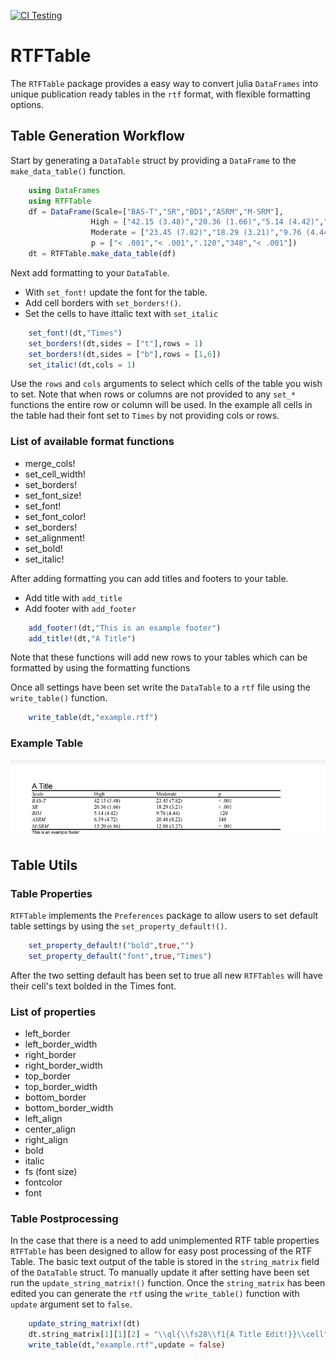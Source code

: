 [![CI Testing](https://github.com/AidanCeney/RTFTable.jl/workflows/CI/badge.svg)](https://github.com/AidanCeney/RTFTable.jl)
# RTFTable

The `RTFTable` package provides a easy way to convert julia `DataFrames` into unique publication ready tables in the `rtf` format, with flexible formatting options. 

## Table Generation Workflow

Start by generating a `DataTable` struct by providing a `DataFrame` to  the `make_data_table()` function. 
```julia
    using DataFrames
    using RTFTable
	df = DataFrame(Scale=["BAS-T","SR","BD1","ASRM","M-SRM"],
	              High = ["42.15 (3.48)","20.36 (1.66)","5.14 (4.42)","6.39 (4.72)","13.20 (6.86)"],
				  Moderate = ["23.45 (7.82)","18.29 (3.21)","9.76 (4.44)","20.48 (8.22)","12.88 (3.27)"],
				  p = ["< .001","< .001",".120","348","< .001"])
	dt = RTFTable.make_data_table(df)
```

Next add formatting to your `DataTable`. 
+ With `set_font!` update the font for the table. 
+ Add cell borders with `set_borders!()`. 
+ Set the cells to have ittalic text with `set_italic`

```julia
	set_font!(dt,"Times")
 	set_borders!(dt,sides = ["t"],rows = 1)
    set_borders!(dt,sides = ["b"],rows = [1,6])
	set_italic!(dt,cols = 1)
```
Use the `rows` and `cols` arguments to select which cells of the table you wish to set. Note that when rows or columns are not provided to any `set_*` functions the entire row or column will be used. In the example all cells in the table had their font set to `Times` by not providing cols or rows.

### List of available format functions
+ merge_cols! 
+ set_cell_width!
+ set_borders!
+ set_font_size!
+ set_font!
+ set_font_color!
+ set_borders!
+ set_alignment!
+ set_bold!
+ set_italic!

After adding formatting you can add titles and footers to your table.

+ Add title with `add_title`
+ Add footer with `add_footer`

```julia	
	add_footer!(dt,"This is an example footer")
	add_title!(dt,"A Title")
```
Note that these functions will add new rows to your tables which can be formatted by using the formatting functions 

Once all settings have been set write the `DataTable` to a `rtf` file using the `write_table()` function. 
```julia
	write_table(dt,"example.rtf")
```

### Example Table

![Example Table](man/example_table.png)

## Table Utils
### Table Properties
`RTFTable` implements the `Preferences` package to allow users to set default table settings by using the `set_property_default!()`. 

```julia
	set_property_default!("bold",true,"")
	set_property_default("font",true,"Times")
```
After the two setting default has been set to true all new `RTFTables` will have their cell's text bolded in the Times font.

### List of properties
 + left_border
 + left_border_width
 + right_border
 + right_border_width
 + top_border
 + top_border_width
 + bottom_border
 + bottom_border_width
 + left_align
 + center_align
 + right_align
 + bold
 + italic
 + fs (font size)
 + fontcolor
 + font

### Table Postprocessing 
In the case that there is a need to add unimplemented RTF table properties `RTFTable` has been designed to allow for easy post processing of the RTF Table. The basic text output of the table is stored in the `string_matrix` field of the `DataTable` struct. To manually update it after setting have been set run the `update_string_matrix!()` function. Once the `string_matrix` has been edited you can generate the `rtf` using the `write_table()` function with `update` argument set to `false`.

```julia
	update_string_matrix!(dt)
	dt.string_matrix[1][1][2] = "\\ql{\\fs28\\f1{A Title Edit!}}\\cell"
	write_table(dt,"example.rtf",update = false)
```

